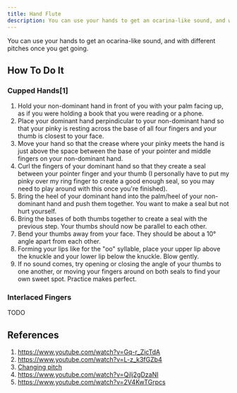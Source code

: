 ```yaml
---
title: Hand Flute
description: You can use your hands to get an ocarina-like sound, and with different pitches once you get going.
---
```


You can use your hands to get an ocarina-like sound, and with different pitches once you get going.

## How To Do It

### Cupped Hands[1]

1. Hold your non-dominant hand in front of you with your palm facing up, as if you were holding a book that you were reading or a phone.
1. Place your dominant hand perpindicular to your non-dominant hand so that your pinky is resting across the base of all four fingers and your thumb is  closest to your face.
1. Move your hand so that the crease where your pinky meets the hand is just above the space between the base of your pointer and middle fingers on your non-dominant hand.
1. Curl the fingers of your dominant hand so that they create a seal between your pointer finger and your thumb (I personally have to put my pinky over my ring finger to create a good enough seal, so you may need to play around with this once you're finished).
1. Bring the heel of your dominant hand into the palm/heel of your non-dominant hand and push them together. You want to make a seal but not hurt yourself.
1. Bring the bases of both thumbs together to create a seal with the previous step. Your thumbs should now be parallel to each other.
1. Bend your thumbs away from your face. They should be about a 10° angle apart from each other.
1. Forming your lips like for the "oo" syllable, place your upper lip above the knuckle and your lower lip below the knuckle. Blow gently.
1. If no sound comes, try opening or closing the angle of your thumbs to one another, or moving your fingers around on both seals to find your own sweet spot. Practice makes perfect.

### Interlaced Fingers

TODO

## References

1. https://www.youtube.com/watch?v=Gq-r_ZicTdA
1. https://www.youtube.com/watch?v=L-z_k3fGZb4
1. [Changing pitch](https://www.youtube.com/watch?v=KzOJnvfR6Ow)
1. https://www.youtube.com/watch?v=QiIj2gDzaNI
1.  https://www.youtube.com/watch?v=2V4KwTGrpcs
